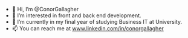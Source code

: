 - 👋 Hi, I’m @ConorGallagher
- 👀 I’m interested in front and back end development.
- 🌱 I’m currently in my final year of studying Business IT at University.
- 📫 You can reach me at www.linkedin.com/in/conorgallagher

<!---
ConorGallagher/ConorGallagher is a ✨ special ✨ repository because its `README.md` (this file) appears on your GitHub profile.
You can click the Preview link to take a look at your changes.
--->
